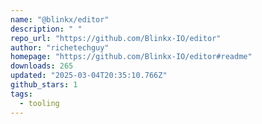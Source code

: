 ```yaml
---
name: "@blinkx/editor"
description: " "
repo_url: "https://github.com/Blinkx-IO/editor"
author: "richetechguy"
homepage: "https://github.com/Blinkx-IO/editor#readme"
downloads: 265
updated: "2025-03-04T20:35:10.766Z"
github_stars: 1
tags: 
  - tooling
---
```

